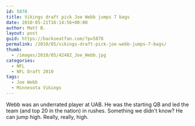 ```yaml
---
id: 5878
title: Vikings draft pick Joe Webb jumps 7 bags
date: 2010-05-21T16:14:56+00:00
author: Matt B.
layout: post
guid: https://backseatfan.com/?p=5878
permalink: /2010/05/vikings-draft-pick-joe-webb-jumps-7-bags/
thumb:
  - /images/2010/05/42482_Joe_Webb.jpg
categories:
  - NFL
  - NFL Draft 2010
tags:
  - Joe Webb
  - Minnesota Vikings
---
```


<div class="entry">
  <p>
    Webb was an underrated player at UAB. He was the starting QB and led the team (and top 20 in the nation) in rushes. Something we didn't know? He can jump high. Really, really, high.<br />
  </p>
</div>
